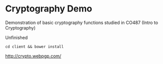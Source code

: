 Cryptography Demo
==========================

Demonstration of basic cryptography functions studied in CO487 (Intro to Cryptography)

Unfinished

`cd client && bower install`

http://crypto.webpgp.com/
